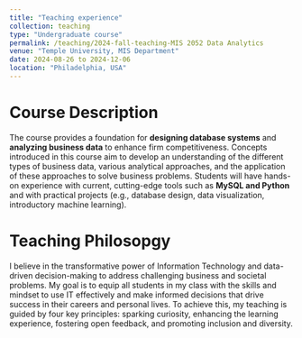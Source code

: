 ```yaml
---
title: "Teaching experience"
collection: teaching
type: "Undergraduate course"
permalink: /teaching/2024-fall-teaching-MIS 2052 Data Analytics
venue: "Temple University, MIS Department"
date: 2024-08-26 to 2024-12-06
location: "Philadelphia, USA"
---
```



Course Description
======
The course provides a foundation for **designing database systems** and **analyzing business data** to enhance firm competitiveness. Concepts introduced in this course aim to develop an understanding of the different types of business data, various analytical approaches, and the application of these approaches to solve business problems. Students will have hands-on experience with current, cutting-edge tools such as **MySQL and Python** and with practical projects (e.g., database design, data visualization, introductory machine learning). 

Teaching Philosopgy
======
I believe in the transformative power of Information Technology and data-driven decision-making to address challenging business and societal problems. My goal is to equip all students in my class with the skills and mindset to use IT effectively and make informed decisions that drive success in their careers and personal lives. To achieve this, my teaching is guided by four key principles: sparking curiosity, enhancing the learning experience, fostering open feedback, and promoting inclusion and diversity.

